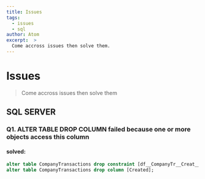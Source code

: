 ```yaml
---
title: Issues
tags:
  - issues
  - sql
author: Atom
excerpt:  >
  Come accross issues then solve them.
---
```

# Issues
> Come accross issues then solve them

## SQL SERVER
### Q1. ALTER TABLE DROP COLUMN failed because one or more objects access this column
#### solved:
```sql server
alter table CompanyTransactions drop constraint [df__CompanyTr__Creat__0cdae408];
alter table CompanyTransactions drop column [Created];
```